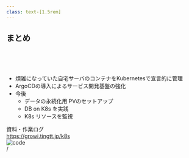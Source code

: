 ```yaml
---
class: text-[1.5rem]
---
```


## まとめ

<br>
<br>
<br>

- 煩雑になっていた自宅サーバのコンテナをKubernetesで宣言的に管理
- ArgoCDの導入によるサービス開発基盤の強化
- 今後
  - データの永続化用 PVのセットアップ
  - DB on K8s を実践
  - K8s リソースを監視

<div
  class="
    absolute bottom-[3.5rem] right-[3.5rem]
    flex items-end
  "
>
<div class="grid gap-y-2 text-right mr-6 mb-2">
  <div>資料・作業ログ</div>
  <a href="https://growi.tingtt.jp/k8s" target="_blank">
    https://growi.tingtt.jp/k8s
  </a>
</div>
<img
  src="/qr-code.svg"
  alt="code"
  class="h-[20vh]"
/>
</div>

<div
  class="absolute bottom-[1rem] right-[1rem] text-[1rem]"
>
  <SlideCurrentNo /> / <SlidesTotal />
</div>

<!--
Note
-->